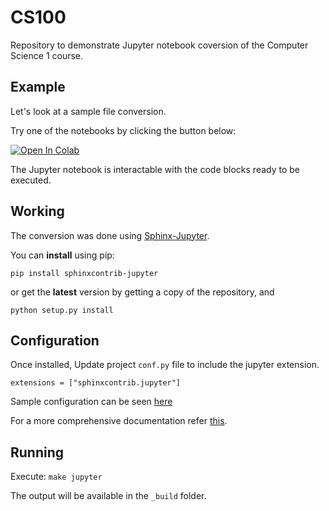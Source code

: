 # CS100
Repository to demonstrate Jupyter notebook coversion of the Computer Science 1 course. 

## Example
Let's look at a sample file conversion. 

Try one of the notebooks by clicking the button below:

[![Open In Colab](https://colab.research.google.com/assets/colab-badge.svg)](https://colab.research.google.com/github/RPI-DATA/csci1100/blob/master/_build/jupyter/lecture_notes/lec02_calculator.ipynb)


The Jupyter notebook is interactable with the code blocks ready to be executed. 

## Working
The conversion was done using [Sphinx-Jupyter](https://sphinxcontrib-jupyter.readthedocs.io/en/latest/). 

You can **install** using pip:

   `pip install sphinxcontrib-jupyter`

or get the **latest** version by getting a copy of the repository, and

   `python setup.py install`
   
## Configuration
   
Once installed, Update project ``conf.py`` file to include the jupyter extension.

``extensions = ["sphinxcontrib.jupyter"]``

Sample configuration can be seen [here](https://github.com/QuantEcon/sphinxcontrib-jupyter.minimal/blob/master/conf.py)

For a more comprehensive documentation refer [this](https://sphinxcontrib-jupyter.readthedocs.io/en/latest/).

## Running
Execute:
``make jupyter``

The output will be available in the ``_build`` folder.
